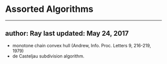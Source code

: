 # Assorted Algorithms

---
author: Ray
last updated: May 24, 2017
---

* monotone chain convex hull (Andrew, Info. Proc. Letters 9, 216-219, 1979)
* de Casteljau subdivision algorithm. 
